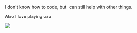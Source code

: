 
I don't know how to code, but i can still help with other things.

Also I love playing osu

![](https://osu-sig.vercel.app/card?user=Clan%20TX&mode=std&lang=en&blur=6&animation=true&hue=125&mini=true)
